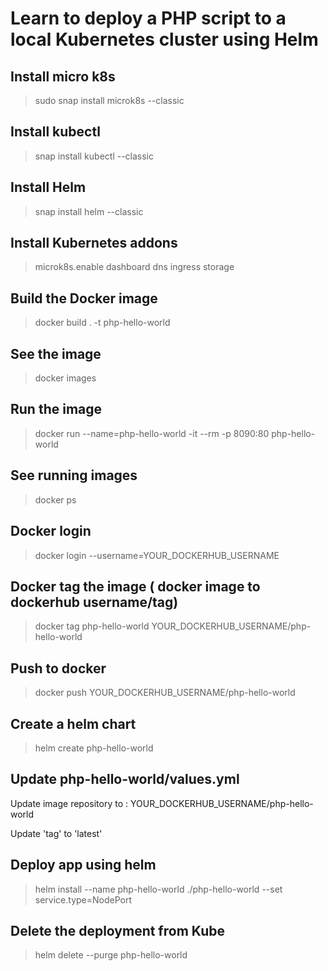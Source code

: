 
# Learn to deploy a PHP script to a local Kubernetes cluster using Helm


## Install micro k8s

> sudo snap install microk8s --classic

## Install kubectl

> snap install kubectl --classic

## Install Helm

> snap install helm --classic

## Install Kubernetes addons

> microk8s.enable dashboard dns ingress storage

## Build the Docker image

> docker build . -t php-hello-world

## See the image

> docker images

## Run the image

> docker run --name=php-hello-world -it --rm -p 8090:80 php-hello-world

## See running images

> docker ps

## Docker login

> docker login --username=YOUR_DOCKERHUB_USERNAME

## Docker tag the image ( docker image to dockerhub username/tag)

> docker tag php-hello-world YOUR_DOCKERHUB_USERNAME/php-hello-world

## Push to docker

> docker push YOUR_DOCKERHUB_USERNAME/php-hello-world

## Create a helm chart

> helm create php-hello-world

## Update php-hello-world/values.yml

Update image repository to : YOUR_DOCKERHUB_USERNAME/php-hello-world

Update 'tag' to 'latest'

## Deploy app using helm

> helm install --name php-hello-world ./php-hello-world --set service.type=NodePort

## Delete the deployment from Kube

> helm delete --purge php-hello-world
